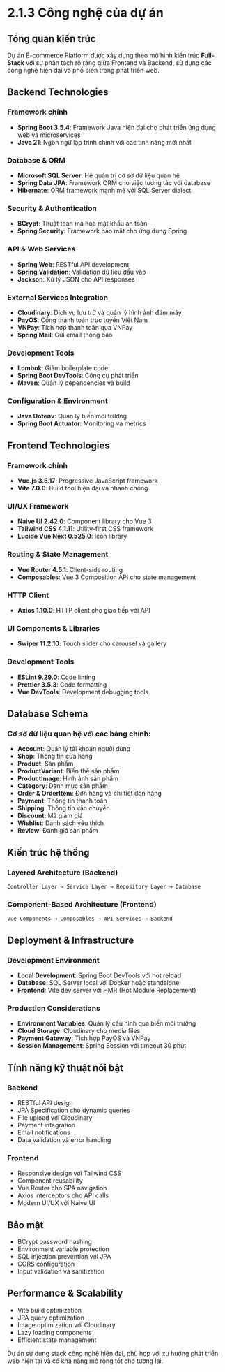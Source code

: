 # 2.1.3 Công nghệ của dự án

## Tổng quan kiến trúc

Dự án E-commerce Platform được xây dựng theo mô hình kiến trúc **Full-Stack** với sự phân tách rõ ràng giữa Frontend và Backend, sử dụng các công nghệ hiện đại và phổ biến trong phát triển web.

## Backend Technologies

### Framework chính
- **Spring Boot 3.5.4**: Framework Java hiện đại cho phát triển ứng dụng web và microservices
- **Java 21**: Ngôn ngữ lập trình chính với các tính năng mới nhất

### Database & ORM
- **Microsoft SQL Server**: Hệ quản trị cơ sở dữ liệu quan hệ
- **Spring Data JPA**: Framework ORM cho việc tương tác với database
- **Hibernate**: ORM framework mạnh mẽ với SQL Server dialect

### Security & Authentication
- **BCrypt**: Thuật toán mã hóa mật khẩu an toàn
- **Spring Security**: Framework bảo mật cho ứng dụng Spring

### API & Web Services
- **Spring Web**: RESTful API development
- **Spring Validation**: Validation dữ liệu đầu vào
- **Jackson**: Xử lý JSON cho API responses

### External Services Integration
- **Cloudinary**: Dịch vụ lưu trữ và quản lý hình ảnh đám mây
- **PayOS**: Cổng thanh toán trực tuyến Việt Nam
- **VNPay**: Tích hợp thanh toán qua VNPay
- **Spring Mail**: Gửi email thông báo

### Development Tools
- **Lombok**: Giảm boilerplate code
- **Spring Boot DevTools**: Công cụ phát triển
- **Maven**: Quản lý dependencies và build

### Configuration & Environment
- **Java Dotenv**: Quản lý biến môi trường
- **Spring Boot Actuator**: Monitoring và metrics

## Frontend Technologies

### Framework chính
- **Vue.js 3.5.17**: Progressive JavaScript framework
- **Vite 7.0.0**: Build tool hiện đại và nhanh chóng

### UI/UX Framework
- **Naive UI 2.42.0**: Component library cho Vue 3
- **Tailwind CSS 4.1.11**: Utility-first CSS framework
- **Lucide Vue Next 0.525.0**: Icon library

### Routing & State Management
- **Vue Router 4.5.1**: Client-side routing
- **Composables**: Vue 3 Composition API cho state management

### HTTP Client
- **Axios 1.10.0**: HTTP client cho giao tiếp với API

### UI Components & Libraries
- **Swiper 11.2.10**: Touch slider cho carousel và gallery

### Development Tools
- **ESLint 9.29.0**: Code linting
- **Prettier 3.5.3**: Code formatting
- **Vue DevTools**: Development debugging tools

## Database Schema

### Cơ sở dữ liệu quan hệ với các bảng chính:
- **Account**: Quản lý tài khoản người dùng
- **Shop**: Thông tin cửa hàng
- **Product**: Sản phẩm
- **ProductVariant**: Biến thể sản phẩm
- **ProductImage**: Hình ảnh sản phẩm
- **Category**: Danh mục sản phẩm
- **Order & OrderItem**: Đơn hàng và chi tiết đơn hàng
- **Payment**: Thông tin thanh toán
- **Shipping**: Thông tin vận chuyển
- **Discount**: Mã giảm giá
- **Wishlist**: Danh sách yêu thích
- **Review**: Đánh giá sản phẩm

## Kiến trúc hệ thống

### Layered Architecture (Backend)
```
Controller Layer → Service Layer → Repository Layer → Database
```

### Component-Based Architecture (Frontend)
```
Vue Components → Composables → API Services → Backend
```

## Deployment & Infrastructure

### Development Environment
- **Local Development**: Spring Boot DevTools với hot reload
- **Database**: SQL Server local với Docker hoặc standalone
- **Frontend**: Vite dev server với HMR (Hot Module Replacement)

### Production Considerations
- **Environment Variables**: Quản lý cấu hình qua biến môi trường
- **Cloud Storage**: Cloudinary cho media files
- **Payment Gateway**: Tích hợp PayOS và VNPay
- **Session Management**: Spring Session với timeout 30 phút

## Tính năng kỹ thuật nổi bật

### Backend
- RESTful API design
- JPA Specification cho dynamic queries
- File upload với Cloudinary
- Payment integration
- Email notifications
- Data validation và error handling

### Frontend
- Responsive design với Tailwind CSS
- Component reusability
- Vue Router cho SPA navigation
- Axios interceptors cho API calls
- Modern UI/UX với Naive UI

## Bảo mật

- BCrypt password hashing
- Environment variable protection
- SQL injection prevention với JPA
- CORS configuration
- Input validation và sanitization

## Performance & Scalability

- Vite build optimization
- JPA query optimization
- Image optimization với Cloudinary
- Lazy loading components
- Efficient state management

Dự án sử dụng stack công nghệ hiện đại, phù hợp với xu hướng phát triển web hiện tại và có khả năng mở rộng tốt cho tương lai.
